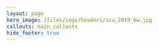 ```yaml
---
layout: page
hero_image: /files/imgs/headers/ica_2019_bw.jpg
callouts: main_callouts
hide_footer: true
---
```

